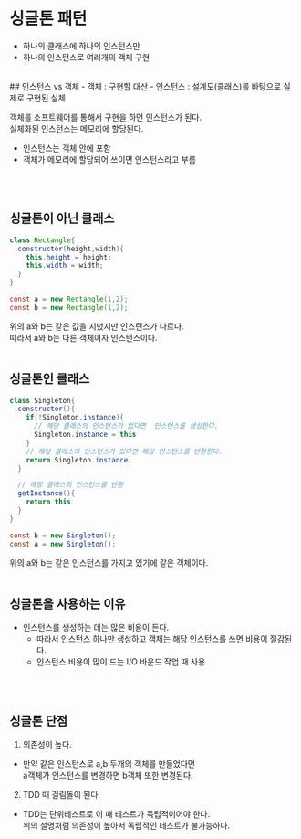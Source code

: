 # 싱글톤 패턴
- 하나의 클래스에 하나의 인스턴스만
- 하나의 인스턴스로 여러개의 객체 구현    
<br/>
## 인스턴스 vs 객체
- 객체 : 구현할 대산
- 인스턴스 : 설계도(클래스)를 바탕으로 실제로 구현된 실체     

객체를 소프트웨어를 통해서 구현을 하면 인스턴스가 된다.     
실체화된 인스턴스는 메모리에 할당된다.

- 인스턴스는 객체 안에 포함
- 객체가 메모리에 할당되어 쓰이면 인스턴스라고 부름
<br/>
<br/>

## 싱글톤이 아닌 클래스
```java
class Rectangle{
  constructor(height,width){
    this.height = height;
    this.width = width;
  }
}

const a = new Rectangle(1,2);
const b = new Rectangle(1,2);
```
위의 a와 b는 같은 값을 지녔지만 인스턴스가 다르다.      
따라서 a와 b는 다른 객체이자 인스턴스이다.
<br/>
<br/>

## 싱글톤인 클래스

```java
class Singleton{
  constructor(){
    if(!Singleton.instance){       
      // 해당 클래스의 인스턴스가 없다면  인스턴스를 생성한다.
      Singleton.instance = this
    }
    // 해당 클래스의 인스턴스가 있다면 해당 인스턴스를 반환한다.
    return Singleton.instance;
  }

  // 해당 클래스의 인스턴스를 반환
  getInstance(){
    return this
  }
}

const b = new Singleton();
const a = new Singleton();
```
위의 a와 b는 같은 인스턴스를 가지고 있기에 같은 객체이다.
<br/>
<br/>

## 싱글톤을 사용하는 이유
- 인스턴스를 생성하는 데는 많은 비용이 든다.
  - 따라서 인스턴스 하나만 생성하고 객체는 해당 인스턴스를 쓰면 비용이 절감된다.
  - 인스턴스 비용이 많이 드는 I/O 바운드 작업 때 사용
<br/>
<br/>

## 싱글톤 단점
1. 의존성이 높다.
  - 만약 같은 인스턴스로 a,b 두개의 객체를 만들었다면     
  a객체가 인스턴스를 변경하면 b객체 또한 변경된다.

2. TDD 때 걸림돌이 된다.
  - TDD는 단위테스트로 이 때 테스트가 독립적이어야 한다.    
  위의 설명처럼 의존성이 높아서 독립적인 테스트가 불가능하다.
